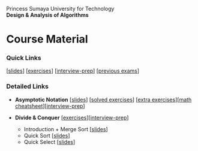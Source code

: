 Princess Sumaya University for Technology<br>
**Design & Analysis of Algorithms**


# Course Material

### Quick Links
[[slides](https://to-be-added-later.wait)] [[exercises](https://to-be-added-later.wait)] [[interview-prep](interview-prep/)] [[previous exams](https://to-be-added-later.wait)]


### Detailed Links

* **Asymptotic Notation** [[slides](https://to-be-added-later.wait)] [[solved exercises](https://to-be-added-later.wait)] [[extra exercises](https://to-be-added-later.wait)][[math cheatsheet](https://to-be-added-later.wait)][[interview-prep](interview-prep/complexity.md)]

* **Divide & Conquer**             [[exercises](https://to-be-added-later.wait)][[interview-prep](interview-prep/dc.md)]
    * Introduction + Merge Sort    [[slides](https://to-be-added-later.wait)]
    * Quick Sort                   [[slides](https://to-be-added-later.wait)]
    * Quick Select                 [[slides](https://to-be-added-later.wait)]


